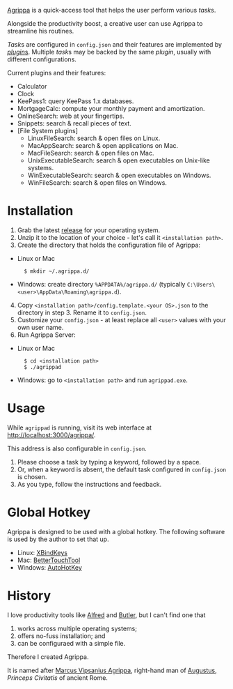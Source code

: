 [Agrippa](https://github.com/harryxp/Agrippa) is a quick-access tool that helps
the user perform various *task*s.

Alongside the productivity boost, a creative user can use Agrippa to streamline
his routines.

*Task*s are configured in `config.json` and their features are implemented by
[*plugin*s](https://github.com/harryxp/Agrippa/tree/master/client/src/Agrippa/Plugins).
Multiple *task*s may be backed by the same *plugin*, usually with different
configurations.

Current plugins and their features:

- Calculator
- Clock
- KeePass1: query KeePass 1.x databases.
- MortgageCalc: compute your monthly payment and amortization.
- OnlineSearch: web at your fingertips.
- Snippets: search \& recall pieces of text.
- [File System plugins]
    - LinuxFileSearch: search \& open files on Linux.
    - MacAppSearch: search \& open applications on Mac.
    - MacFileSearch: search \& open files on Mac.
    - UnixExecutableSearch: search \& open executables on Unix-like systems.
    - WinExecutableSearch: search \& open executables on Windows.
    - WinFileSearch: search \& open files on Windows.

# Installation

1. Grab the latest [release](https://github.com/harryxp/Agrippa/releases) for
   your operating system.
2. Unzip it to the location of your choice - let's call it `<installation path>`.
3. Create the directory that holds the configuration file of Agrippa:

- Linux or Mac

        $ mkdir ~/.agrippa.d/

- Windows: create directory `%APPDATA%/agrippa.d/` (typically
  `C:\Users\<user>\AppData\Roaming\agrippa.d`).

4. Copy `<installation path>/config.template.<your OS>.json` to the directory
   in step 3.  Rename it to `config.json`.
5. Customize your `config.json` - at least replace all `<user>` values with
   your own user name.
6. Run Agrippa Server:

- Linux or Mac

        $ cd <installation path>
        $ ./agrippad

- Windows: go to `<installation path>` and run `agrippad.exe`.

# Usage

While `agrippad` is running, visit its web interface at
[http://localhost:3000/agrippa/](http://localhost:3000/agrippa/).

This address is also configurable in `config.json`.

1. Please choose a task by typing a keyword, followed by a space.
2. Or, when a keyword is absent, the default task configured in `config.json`
   is chosen.
3. As you type, follow the instructions and feedback.

# Global Hotkey

Agrippa is designed to be used with a global hotkey.  The following software is
used by the author to set that up.

- Linux: [XBindKeys](http://www.nongnu.org/xbindkeys/)
- Mac: [BetterTouchTool](https://www.boastr.net/)
- Windows: [AutoHotKey](https://autohotkey.com/)

# History

I love productivity tools like [Alfred](https://www.alfredapp.com/) and
[Butler](https://manytricks.com/butler/), but I can't find one that

1. works across multiple operating systems;
2. offers no-fuss installation; and
3. can be configuraed with a simple file.

Therefore I created Agrippa.

It is named after [Marcus Vipsanius
Agrippa](https://en.wikipedia.org/wiki/Marcus_Vipsanius_Agrippa), right-hand
man of [Augustus](https://en.wikipedia.org/wiki/Augustus), *Princeps Civitatis*
of ancient Rome.
